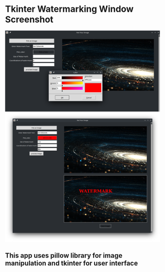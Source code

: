 # Tkinter Watermarking Window Screenshot
![watermarking app color](assets/tk-watermark-color-pick.png)
![watermarking app window](assets/tk-watermark.png)

## This app uses pillow library for image manipulation and  tkinter for user interface
